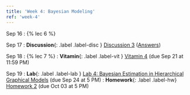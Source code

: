 ```yaml
---
title: 'Week 4: Bayesian Modeling'
ref: 'week-4'
---
```


Sep 16
: {% lec 6 %}

Sep 17
: **Discussion**{: .label .label-disc } [Discussion 3](https://drive.google.com/file/d/1TVTA-9sJOuKWSitbC58Vw0NmIKRl8TJ5/view?usp=sharing) ([Answers](https://drive.google.com/file/d/1tMV2hrvQzibjnACrz4LFzwa4zxFseOui/view?usp=sharing))

Sep 18
: {% lec 7 %}
: **Vitamin**{: .label .label-vit } [Vitamin 4](https://www.gradescope.com/courses/1104495) (due Sep 21 at 11:59 PM) 

Sep 19
: **Lab**{: .label .label-lab } [Lab 4: Bayesian Estimation in Hierarchical Graphical Models](https://data102.datahub.berkeley.edu/hub/user-redirect/git-pull?repo=https%3A%2F%2Fgithub.com%2Fds-102%2Ffa25-materials&branch=main&urlpath=lab%2Ftree%2Ffa25-materials%2Flab%2Flab04%2Flab04.ipynb) (due Sep 24 at 5 PM)
: **Homework**{: .label .label-hw} [Homework 2](https://data102.datahub.berkeley.edu/hub/user-redirect/git-pull?repo=https%3A%2F%2Fgithub.com%2Fds-102%2Ffa25-materials&branch=main&urlpath=lab%2Ftree%2Ffa25-materials%2Fhomework%2Fhw02%2FHomework2.pdf) (due Oct 03 at 5 PM)
